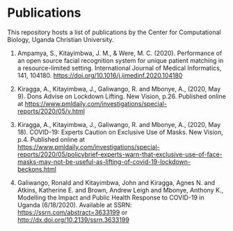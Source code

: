 # Publications
This repository hosts a list of publications by the Center for Computational Biology, Uganda Christian University.

1.	Ampamya, S., Kitayimbwa, J. M., & Were, M. C. (2020). Performance of an open source facial recognition system for unique patient matching in a resource-limited setting. International Journal of Medical Informatics, 141, 104180. https://doi.org/10.1016/j.ijmedinf.2020.104180

2. Kiragga, A., Kitayimbwa, J., Galiwango, R. and Mbonye, A., (2020, May 9). Dons Advise on Lockdown Lifting. New Vision, p.26. Published online at https://www.pmldaily.com/investigations/special-reports/2020/05/v.html

3. Kiragga, A., Kitayimbwa, J., Galiwango, R. and Mbonye, A., (2020, May 18). COVID-19: Experts Caution on Exclusive Use of Masks. New Vision, p.4. Published online at https://www.pmldaily.com/investigations/special-reports/2020/05/policybrief-experts-warn-that-exclusive-use-of-face-masks-may-not-be-useful-as-lifting-of-covid-19-lockdown-beckons.html

4. Galiwango, Ronald and Kitayimbwa, John and Kiragga, Agnes N. and Atkins, Katherine E. and Brown, Andrew Leigh and Mbonye, Anthony K., Modelling the Impact and Public Health Response to COVID-19 in Uganda (6/18/2020). Available at SSRN: https://ssrn.com/abstract=3633199 or http://dx.doi.org/10.2139/ssrn.3633199  
